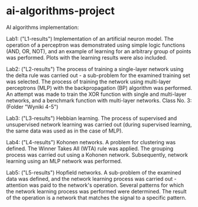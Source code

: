 # ai-algorithms-project

AI algorithms implementation:

Lab1: ("L1-results") Implementation of an artificial neuron model. The operation of a perceptron was demonstrated using simple logic functions (AND, OR, NOT), and an example of learning for an arbitrary group of points was performed. Plots with the learning results were also included.

Lab2: ("L2-results") The process of training a single-layer network using the delta rule was carried out - a sub-problem for the examined training set was selected. The process of training the network using multi-layer perceptrons (MLP) with the backpropagation (BP) algorithm was performed. An attempt was made to train the XOR function with single and multi-layer networks, and a benchmark function with multi-layer networks. Class No. 3: (Folder "Wyniki 4-5")

Lab3: ("L3-results") Hebbian learning. The process of supervised and unsupervised network learning was carried out (during supervised learning, the same data was used as in the case of MLP).

Lab4: ("L4-results") Kohonen networks. A problem for clustering was defined. The Winner Takes All (WTA) rule was applied. The grouping process was carried out using a Kohonen network. Subsequently, network learning using an MLP network was performed.

Lab5: ("L5-results") Hopfield networks. A sub-problem of the examined data was defined, and the network learning process was carried out - attention was paid to the network's operation. Several patterns for which the network learning process was performed were determined. The result of the operation is a network that matches the signal to a specific pattern.
